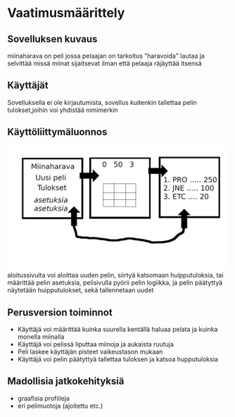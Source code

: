 # Vaatimusmäärittely  
## Sovelluksen kuvaus
miinaharava on peli jossa pelaajan on tarkoitus "haravoida" lautaa ja selvittää missä miinat sijaitsevat ilman että pelaaja räjäyttää itsensä  

## Käyttäjät  
Sovelluksella ei ole kirjautumista, sovellus kuitenkin tallettaa pelin tulokset,joihin voi yhdistää nimimerkin  

## Käyttöliittymäluonnos  
![Luonnos](/Projekti_miinaharava/Kuvaus.png)   
aloitussivulta voi aloittaa uuden pelin, siirtyä katsomaan huipputuloksia, tai määrittää pelin asetuksia, pelisivulla pyörii pelin logiikka, ja pelin päätyttyä näytetään huipputulokset, sekä tallennetaan uudet  

## Perusversion toiminnot
- Käyttäjä voi määrittää kuinka suurella kentällä haluaa pelata ja kuinka monella miinalla
- Käyttäjä voi pelissä liputtaa miinoja ja aukaista ruutuja
- Peli laskee käyttäjän pisteet vaikeustason mukaan
- Käyttäjä voi pelin päätyttyä tallettaa tuloksen ja katsoa hupputuloksia

## Madollisia jatkokehityksiä
- graafisia profiileja 
- eri pelimuotoja (ajoitettu etc.)
